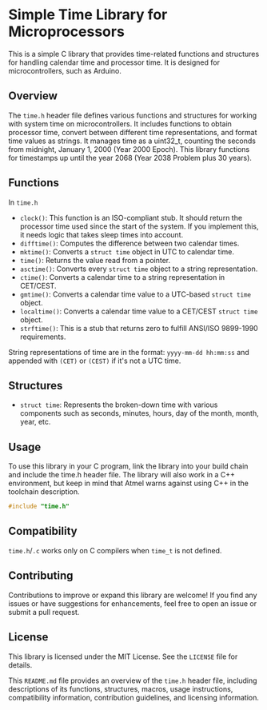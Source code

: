 # Simple Time Library for Microprocessors

This is a simple C library that provides time-related functions and structures for handling calendar time and processor time. It is designed for microcontrollers, such as Arduino.

## Overview

The `time.h` header file defines various functions and structures for working with system time on microcontrollers. It includes functions to obtain processor time, convert between different time representations, and format time values as strings. It manages time as a uint32_t, counting the seconds from midnight, January 1, 2000 (Year 2000 Epoch). This library functions for timestamps up until the year 2068 (Year 2038 Problem plus 30 years).


## Functions

In `time.h`

- `clock()`:  This function is an ISO-compliant stub. It should return the processor time used since the start of the system. If you implement this, it needs logic that takes sleep times into account.
- `difftime()`: Computes the difference between two calendar times.
- `mktime()`: Converts a `struct time` object in UTC to calendar time.
- `time()`: Returns the value read from a pointer.
- `asctime()`: Converts every `struct time` object to a string representation.
- `ctime()`: Converts a calendar time to a string representation in CET/CEST.
- `gmtime()`: Converts a calendar time value to a UTC-based `struct time` object.
- `localtime()`: Converts a calendar time value to a CET/CEST `struct time` object.
- `strftime()`: This is a stub that returns zero to fulfill ANSI/ISO 9899-1990 requirements.

String representations of time are in the format: `yyyy-mm-dd hh:mm:ss` and appended with `(CET)` or `(CEST)` if it's not a UTC time.

## Structures

- `struct time`: Represents the broken-down time with various components such as seconds, minutes, hours, day of the month, month, year, etc.

## Usage

To use this library in your C program, link the library into your build chain and include the time.h header file. The library will also work in a C++ environment, but keep in mind that Atmel warns against using C++ in the toolchain description.

```c
#include "time.h"
```
## Compatibility

`time.h`/`.c` works only on C compilers when `time_t` is not defined.

## Contributing

Contributions to improve or expand this library are welcome! If you find any issues or have suggestions for enhancements, feel free to open an issue or submit a pull request.

## License

This library is licensed under the MIT License. See the `LICENSE` file for details.

This `README.md` file provides an overview of the `time.h` header file, including descriptions of its functions, structures, macros, usage instructions, compatibility information, contribution guidelines, and licensing information.
